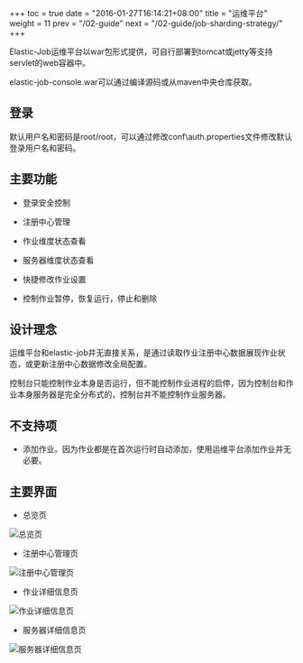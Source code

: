 +++
toc = true
date = "2016-01-27T16:14:21+08:00"
title = "运维平台"
weight = 11
prev = "/02-guide"
next = "/02-guide/job-sharding-strategy/"
+++

Elastic-Job运维平台以war包形式提供，可自行部署到tomcat或jetty等支持servlet的web容器中。

elastic-job-console.war可以通过编译源码或从maven中央仓库获取。

## 登录

默认用户名和密码是root/root，可以通过修改conf\auth.properties文件修改默认登录用户名和密码。

## 主要功能

* 登录安全控制

* 注册中心管理

* 作业维度状态查看

* 服务器维度状态查看

* 快捷修改作业设置

* 控制作业暂停，恢复运行，停止和删除

## 设计理念

运维平台和elastic-job并无直接关系，是通过读取作业注册中心数据展现作业状态，或更新注册中心数据修改全局配置。

控制台只能控制作业本身是否运行，但不能控制作业进程的启停，因为控制台和作业本身服务器是完全分布式的，控制台并不能控制作业服务器。

## 不支持项

* 添加作业。因为作业都是在首次运行时自动添加，使用运维平台添加作业并无必要。

## 主要界面

* 总览页

![总览页](/img/1.x/console_index.png)

* 注册中心管理页

![注册中心管理页](/img/1.x/console_reg_center.png)

* 作业详细信息页

![作业详细信息页](/img/1.x/console_job_details.png)

* 服务器详细信息页

![服务器详细信息页](/img/1.x/console_server_details.png)